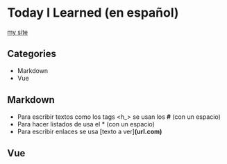 # Today I Learned (en español)

[my site](https://rorepoid.github.io)

## Categories
* Markdown
* Vue

## Markdown
* Para escribir textos como los tags <h_> se usan los **#** (con un espacio)
* Para hacer listados de usa el * (con un espacio) 
* Para escribir enlaces se usa [texto a ver]**(url.com)**

## Vue